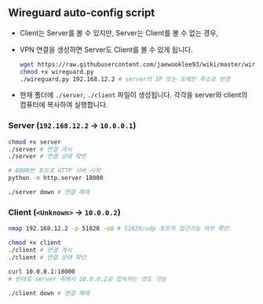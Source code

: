 ## Wireguard auto-config script

- Client는 Server를 볼 수 있지만, Server는 Client를 볼 수 없는 경우,
- VPN 연결을 생성하면 Server도 Client를 볼 수 있게 됩니다.

    ```sh
    wget https://raw.githubusercontent.com/jaewooklee93/wiki/master/wireguard/wireguard.py
    chmod +x wireguard.py
    ./wireguard.py 192.168.12.2 # server의 IP 또는 도메인 주소로 번경
    ```
- 현재 폴더에 `./server`, `./client` 파일이 생성됩니다. 각각을 server와 client의 컴퓨터에 복사하여 실행합니다.

### Server (`192.168.12.2` -> `10.0.0.1`)

```sh
chmod +x server
./server # 연결 개시
./server # 연결 상태 확인

# 8000번 포트로 HTTP 서버 시작
python -m http.server 18000

./server down # 연결 해제
```

### Client (`<Unknown>` -> `10.0.0.2`)

```sh
nmap 192.168.12.2 -p 51820 -sU # 51820/udp 포트의 접근가능 여부 확인

chmod +x client
./client # 연결 개시
./client # 연결 상태 확인

curl 10.0.0.1:18000 
# 반대로 server 측에서 10.0.0.2로 접속하는 것도 가능

./client down # 연결 해제
```